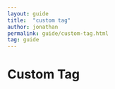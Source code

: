 ```yaml
---
layout: guide
title:  "custom tag"
author: jonathan
permalink: guide/custom-tag.html
tag: guide
---
```



# Custom Tag
